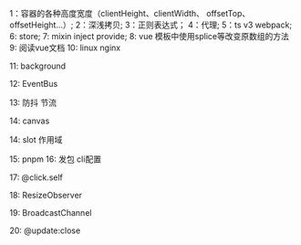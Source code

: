 1：容器的各种高度宽度（clientHeight、clientWidth、 offsetTop、offsetHeight...）;
2：深浅拷贝;
3：正则表达式；
4：代理;
5：ts v3 webpack;
6: store;
7: mixin inject provide;
8: vue 模板中使用splice等改变原数组的方法
9: 阅读vue文档
10: linux nginx

11: background

12: EventBus

13: 防抖 节流

14: canvas

14: slot 作用域

15: pnpm 
16: 发包 cli配置

17: @click.self

18: ResizeObserver

19: BroadcastChannel

20: @update:close